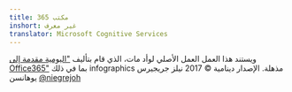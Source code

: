 ```yaml
---
title: مكتب 365
inshort: غير معرف
translator: Microsoft Cognitive Services
---
```



ويستند هذا العمل العمل الأصلي لوأد مات، الذي قام بتأليف ["اليومية مقدمة إلى Office365"](http://icansharepoint.com/an-everyday-intro-to-office-365/) بما في ذلك infographics مذهلة. الإصدار دينامية © 2017 نيلز جريجيرس يوهانسن [@niegrejoh](https://twitter.com/niegrejoh)

